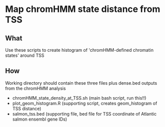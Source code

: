 # Map chromHMM state distance from TSS

## What
Use these scripts to create histogram of 'chromHMM-defined chromatin states' around TSS

## How
Working directory should contain these three files plus dense.bed outputs from the chromHMM analysis
- chromHMM_state_density_at_TSS.sh (main bash script, run this!!)
- plot_geom_histogram.R (supporting script, creates geom_histogram of TSS distance)
- salmon_tss.bed (supporting file, bed file for TSS coordinate of Atlantic salmon ensembl gene IDs)
